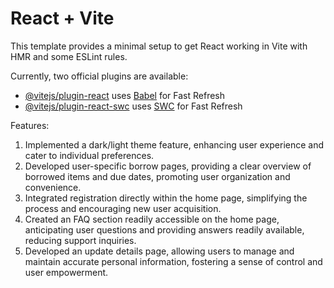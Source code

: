 # React + Vite

This template provides a minimal setup to get React working in Vite with HMR and some ESLint rules.

Currently, two official plugins are available:

- [@vitejs/plugin-react](https://github.com/vitejs/vite-plugin-react/blob/main/packages/plugin-react/README.md) uses [Babel](https://babeljs.io/) for Fast Refresh
- [@vitejs/plugin-react-swc](https://github.com/vitejs/vite-plugin-react-swc) uses [SWC](https://swc.rs/) for Fast Refresh
<p>Features:</p>
<ol>
  <li> Implemented a dark/light theme feature, enhancing user experience and cater to individual preferences.</li>
  <li>Developed user-specific borrow pages, providing a clear overview of borrowed items and due dates, promoting user organization and convenience.</li>
  <li>Integrated registration directly within the home page, simplifying the process and encouraging new user acquisition.</li>
  <li>Created an FAQ section readily accessible on the home page, anticipating user questions and providing answers readily available, reducing support inquiries.</li>
  <li>Developed an update details page, allowing users to manage and maintain accurate personal information, fostering a sense of control and user empowerment.</li>
</ol>
